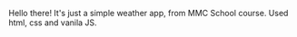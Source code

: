 Hello there!
It's just a simple weather app, from MMC School course. Used html, css and vanila JS.

